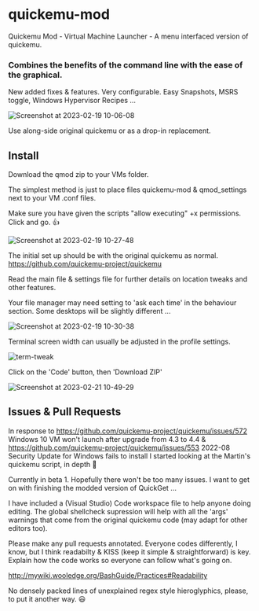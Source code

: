 # quickemu-mod
Quickemu Mod - Virtual Machine Launcher  -  A menu interfaced version of quickemu.

### Combines the benefits of the command line with the ease of the graphical.

New added fixes & features. Very configurable. Easy Snapshots, MSRS toggle, Windows Hypervisor Recipes ... 

![Screenshot at 2023-02-19 10-06-08](https://user-images.githubusercontent.com/3956806/219939020-f3d8c512-4366-4186-8979-eebc879ed2aa.png)


Use along-side original quickemu or as a drop-in replacement.  


## Install

Download the qmod zip to your VMs folder.  

The simplest method is just to place files quickemu-mod & qmod_settings next to your VM .conf files.

Make sure you have given the scripts "allow executing" +x permissions.  Click and go. 👍


![Screenshot at 2023-02-19 10-27-48](https://user-images.githubusercontent.com/3956806/219940371-fb1b778c-3bbc-4739-bdad-caee87a29d18.jpg)

The initial set up should be with the original quickemu as normal.  https://github.com/quickemu-project/quickemu

Read the main file & settings file for further details on location tweaks and other features.

Your file manager may need setting to 'ask each time' in the behaviour section.  Some desktops will be slightly different ...


![Screenshot at 2023-02-19 10-30-38](https://user-images.githubusercontent.com/3956806/219940035-9d4df156-8309-4845-8432-05941749dda1.png)

Terminal screen width can usually be adjusted in the profile settings.

![term-tweak](https://user-images.githubusercontent.com/3956806/219943219-ddbe3547-bcd6-4d48-afb0-b549c4810a9c.png)

Click on the 'Code' button, then 'Download ZIP'

![Screenshot at 2023-02-21 10-49-29](https://user-images.githubusercontent.com/3956806/220310494-0159d5af-6654-4b8c-b6e0-b399e6c8e841.png)



## Issues & Pull Requests

In response to https://github.com/quickemu-project/quickemu/issues/572  Windows 10 VM won't launch after upgrade from 4.3 to 4.4 &  https://github.com/quickemu-project/quickemu/issues/553  2022-08 Security Update for Windows fails to install I started looking at the Martin's quickemu script, in depth  :rofl:

Currently in beta 1.  Hopefully there won't be too many issues. I want to get on with finishing the modded version of QuickGet ...

I have included a (Visual Studio) Code workspace file to help anyone doing editing. The global shellcheck supression will help with all the 'args' warnings that come from the original quickemu code  (may adapt for other editors too).

Please make any pull requests annotated. Everyone codes differently, I know, but I think readabilty & KISS (keep it simple & straightforward) is key. Explain how the code works so everyone can follow what's going on.

http://mywiki.wooledge.org/BashGuide/Practices#Readability 

No densely packed lines of unexplained regex style hieroglyphics, please, to put it another way. 😃
